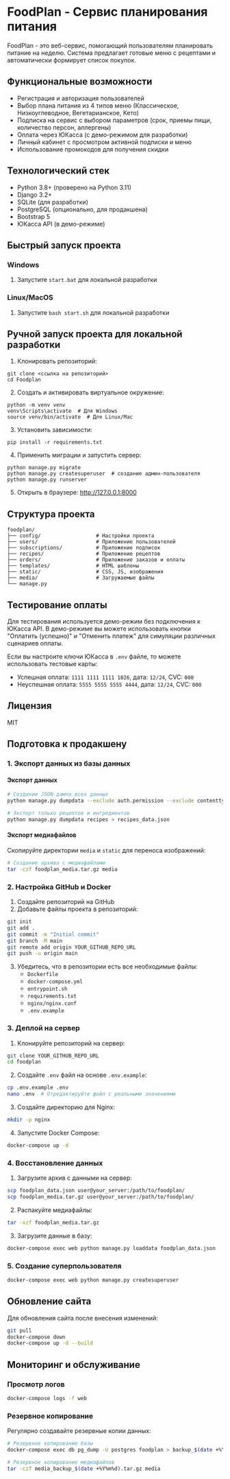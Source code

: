# FoodPlan - Сервис планирования питания

FoodPlan - это веб-сервис, помогающий пользователям планировать питание на неделю. Система предлагает готовые меню с рецептами и автоматически формирует список покупок.

## Функциональные возможности

- Регистрация и авторизация пользователей
- Выбор плана питания из 4 типов меню (Классическое, Низкоуглеводное, Вегетарианское, Кето)
- Подписка на сервис с выбором параметров (срок, приемы пищи, количество персон, аллергены)
- Оплата через ЮКасса (с демо-режимом для разработки)
- Личный кабинет с просмотром активной подписки и меню
- Использование промокодов для получения скидки

## Технологический стек

- Python 3.8+ (проверено на Python 3.11)
- Django 3.2+
- SQLite (для разработки)
- PostgreSQL (опционально, для продакшена)
- Bootstrap 5
- ЮКасса API (в демо-режиме)

## Быстрый запуск проекта

### Windows

1. Запустите `start.bat` для локальной разработки

### Linux/MacOS

1. Запустите `bash start.sh` для локальной разработки

## Ручной запуск проекта для локальной разработки

1. Клонировать репозиторий:
```
git clone <ссылка на репозиторий>
cd Foodplan
```

2. Создать и активировать виртуальное окружение:
```
python -m venv venv
venv\Scripts\activate  # Для Windows
source venv/bin/activate  # Для Linux/Mac
```

3. Установить зависимости:
```
pip install -r requirements.txt
```

4. Применить миграции и запустить сервер:
```
python manage.py migrate
python manage.py createsuperuser  # создание админ-пользователя
python manage.py runserver
```

5. Открыть в браузере: http://127.0.0.1:8000

## Структура проекта

```
foodplan/
├── config/                  # Настройки проекта
├── users/                   # Приложение пользователей
├── subscriptions/           # Приложение подписок
├── recipes/                 # Приложение рецептов
├── orders/                  # Приложение заказов и оплаты
├── templates/               # HTML шаблоны
├── static/                  # CSS, JS, изображения
├── media/                   # Загружаемые файлы
└── manage.py
```

## Тестирование оплаты

Для тестирования используется демо-режим без подключения к ЮКасса API. 
В демо-режиме вы можете использовать кнопки "Оплатить (успешно)" и "Отменить платеж" для симуляции различных сценариев оплаты.

Если вы настроите ключи ЮКасса в `.env` файле, то можете использовать тестовые карты:
- Успешная оплата: `1111 1111 1111 1026`, дата: `12/24`, CVC: `000`
- Неуспешная оплата: `5555 5555 5555 4444`, дата: `12/24`, CVC: `000`

## Лицензия

MIT 

## Подготовка к продакшену

### 1. Экспорт данных из базы данных

#### Экспорт данных

```bash
# Создание JSON-дампа всех данных
python manage.py dumpdata --exclude auth.permission --exclude contenttypes > foodplan_data.json

# Экспорт только рецептов и ингредиентов
python manage.py dumpdata recipes > recipes_data.json
```

#### Экспорт медиафайлов

Скопируйте директории `media` и `static` для переноса изображений:

```bash
# Создание архива с медиафайлами
tar -czf foodplan_media.tar.gz media
```

### 2. Настройка GitHub и Docker

1. Создайте репозиторий на GitHub
2. Добавьте файлы проекта в репозиторий:

```bash
git init
git add .
git commit -m "Initial commit"
git branch -M main
git remote add origin YOUR_GITHUB_REPO_URL
git push -u origin main
```

3. Убедитесь, что в репозитории есть все необходимые файлы:
   - `Dockerfile`
   - `docker-compose.yml`
   - `entrypoint.sh`
   - `requirements.txt`
   - `nginx/nginx.conf`
   - `.env.example`

### 3. Деплой на сервер

1. Клонируйте репозиторий на сервер:

```bash
git clone YOUR_GITHUB_REPO_URL
cd foodplan
```

2. Создайте `.env` файл на основе `.env.example`:

```bash
cp .env.example .env
nano .env  # Отредактируйте файл с реальными значениями
```

3. Создайте директорию для Nginx:

```bash
mkdir -p nginx
```

4. Запустите Docker Compose:

```bash
docker-compose up -d
```

### 4. Восстановление данных

1. Загрузите архив с данными на сервер:

```bash
scp foodplan_data.json user@your_server:/path/to/foodplan/
scp foodplan_media.tar.gz user@your_server:/path/to/foodplan/
```

2. Распакуйте медиафайлы:

```bash
tar -xzf foodplan_media.tar.gz
```

3. Загрузите данные в базу:

```bash
docker-compose exec web python manage.py loaddata foodplan_data.json
```

### 5. Создание суперпользователя

```bash
docker-compose exec web python manage.py createsuperuser
```

## Обновление сайта

Для обновления сайта после внесения изменений:

```bash
git pull
docker-compose down
docker-compose up -d --build
```

## Мониторинг и обслуживание

### Просмотр логов

```bash
docker-compose logs -f web
```

### Резервное копирование

Регулярно создавайте резервные копии данных:

```bash
# Резервное копирование базы
docker-compose exec db pg_dump -U postgres foodplan > backup_$(date +%Y%m%d).sql

# Резервное копирование медиафайлов
tar -czf media_backup_$(date +%Y%m%d).tar.gz media
``` 